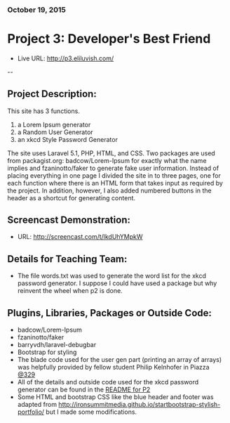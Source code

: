 ### October 19, 2015

# Project 3: Developer's Best Friend

* Live URL: <http://p3.eliluvish.com/>

--
## Project Description:
This site has 3 functions.  
1. a Lorem Ipsum generator  
2. a Random User Generator
3. an xkcd Style Password Generator

The site uses Laravel 5.1, PHP, HTML, and CSS. Two packages are used from packagist.org: badcow/Lorem-Ipsum for exactly what the name implies and fzaninotto/faker to generate fake user information.
Instead of placing everything in one page I divided the site in to three pages, one for each function where there is an HTML form that takes input as required by the project. In addition, however, I also added numbered buttons in the header as a shortcut for generating content.

## Screencast Demonstration:
* URL: http://screencast.com/t/lkdUhYMpkW

## Details for Teaching Team:
* The file words.txt was used to generate the word list for the xkcd password generator. I suppose I could have used a package but why reinvent the wheel when p2 is done.

## Plugins, Libraries, Packages or Outside Code:
* badcow/Lorem-Ipsum
* fzaninotto/faker
* barryvdh/laravel-debugbar
* Bootstrap for styling
* The blade code used for the user gen part (printing an array of arrays) was helpfully provided by fellow student Philip Kelnhofer in Piazza [@329](https://piazza.com/class/iaqycxk06zg3yg?cid=329)
* All of the details and outside code used for the xkcd password generator can be found in the [README for P2](https://github.com/eluvish/p2/blob/master/README.md)
* Some HTML and bootstrap CSS like the blue header and footer was adapted from <http://ironsummitmedia.github.io/startbootstrap-stylish-portfolio/> but I made some modifications.
